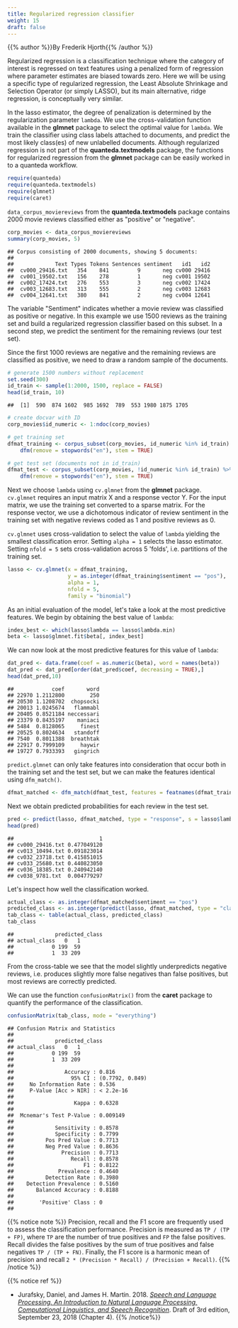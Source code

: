 ```yaml
---
title: Regularized regression classifier
weight: 15
draft: false
---
```


{{% author %}}By Frederik Hjorth{{% /author %}} 


Regularized regression is a classification technique where the category of interest is regressed on text features using a penalized form of regression where parameter estimates are biased towards zero. Here we will be using a specific type of regularized regression, the Least Absolute Shrinkage and Selection Operator (or simply LASSO), but its main alternative, ridge regression, is conceptually very similar. 

In the lasso estimator, the degree of penalization is determined by the regularization parameter `lambda`. We use the cross-validation function available in the **glmnet** package to select the optimal value for `lambda`. 
We train the classifier using class labels attached to documents, and predict the most likely class(es) of new unlabelled documents. Although regularized regression is not part of the **quanteda.textmodels** package, the functions for regularized regression from the **glmnet** package can be easily worked in to a quanteda workflow.


```r
require(quanteda)
require(quanteda.textmodels)
require(glmnet)
require(caret)
```

`data_corpus_moviereviews` from the **quanteda.textmodels** package contains 2000 movie reviews classified either as "positive" or "negative".


```r
corp_movies <- data_corpus_moviereviews
summary(corp_movies, 5)
```

```
## Corpus consisting of 2000 documents, showing 5 documents:
## 
##             Text Types Tokens Sentences sentiment   id1   id2
##  cv000_29416.txt   354    841         9       neg cv000 29416
##  cv001_19502.txt   156    278         1       neg cv001 19502
##  cv002_17424.txt   276    553         3       neg cv002 17424
##  cv003_12683.txt   313    555         2       neg cv003 12683
##  cv004_12641.txt   380    841         2       neg cv004 12641
```

The variable "Sentiment" indicates whether a movie review was classified as positive or negative. In this example we use 1500 reviews as the training set and build a regularized regression classifier based on this subset. In a second step, we predict the sentiment for the remaining reviews (our test set).

Since the first 1000 reviews are negative and the remaining reviews are classified as positive, we need to draw a random sample of the documents.


```r
# generate 1500 numbers without replacement
set.seed(300)
id_train <- sample(1:2000, 1500, replace = FALSE)
head(id_train, 10)
```

```
##  [1]  590  874 1602  985 1692  789  553 1980 1875 1705
```

```r
# create docvar with ID
corp_movies$id_numeric <- 1:ndoc(corp_movies)

# get training set
dfmat_training <- corpus_subset(corp_movies, id_numeric %in% id_train) %>%
    dfm(remove = stopwords("en"), stem = TRUE)

# get test set (documents not in id_train)
dfmat_test <- corpus_subset(corp_movies, !id_numeric %in% id_train) %>%
    dfm(remove = stopwords("en"), stem = TRUE)
```

Next we choose `lambda` using `cv.glmnet` from the **glmnet** package. `cv.glmnet` requires an input matrix X and a response vector Y. For the input matrix, we use the training set converted to a sparse matrix. For the response vector, we use a dichotomous indicator of review sentiment in the training set with negative reviews coded as 1 and positive reviews as 0. 

`cv.glmnet` uses cross-validation to select the value of `lambda` yielding the smallest classification error. Setting `alpha = 1` selects the lasso estimator. Setting `nfold = 5` sets cross-validation across 5 'folds', i.e. partitions of the training set.


```r
lasso <- cv.glmnet(x = dfmat_training,
                   y = as.integer(dfmat_training$sentiment == "pos"),
                   alpha = 1,
                   nfold = 5,
                   family = "binomial")
```

As an initial evaluation of the model, let's take a look at the most predictive features. We begin by obtaining the best value of `lambda`:


```r
index_best <- which(lasso$lambda == lasso$lambda.min)
beta <- lasso$glmnet.fit$beta[, index_best]
```

We can now look at the most predictive features for this value of `lambda`:


```r
dat_pred <- data.frame(coef = as.numeric(beta), word = names(beta))
dat_pred <- dat_pred[order(dat_pred$coef, decreasing = TRUE),]
head(dat_pred,10)
```

```
##            coef       word
## 22970 1.2112800        250
## 20530 1.1208702  chopsocki
## 20013 1.0245674   flammabl
## 20405 0.8521184 neccessari
## 23379 0.8435197    maniaci
## 5484  0.8128065     finest
## 20525 0.8024634   standoff
## 7540  0.8011388  breathtak
## 22917 0.7999109     haywir
## 19727 0.7933393   gingrich
```

`predict.glmnet` can only take features into consideration that occur both in the training set and the test set, but we can make the features identical using `dfm_match()`.


```r
dfmat_matched <- dfm_match(dfmat_test, features = featnames(dfmat_training))
```

Next we obtain predicted probabilities for each review in the test set.


```r
pred <- predict(lasso, dfmat_matched, type = "response", s = lasso$lambda.min)
head(pred)
```

```
##                           1
## cv000_29416.txt 0.477049120
## cv013_10494.txt 0.091823014
## cv032_23718.txt 0.415851015
## cv033_25680.txt 0.440823050
## cv036_18385.txt 0.240942140
## cv038_9781.txt  0.004779297
```

Let's inspect how well the classification worked.


```r
actual_class <- as.integer(dfmat_matched$sentiment == "pos")
predicted_class <- as.integer(predict(lasso, dfmat_matched, type = "class"))
tab_class <- table(actual_class, predicted_class)
tab_class
```

```
##             predicted_class
## actual_class   0   1
##            0 199  59
##            1  33 209
```

From the cross-table we see that the model slightly underpredicts negative reviews, i.e. produces slightly more false negatives than false positives, but most reviews are correctly predicted. 

We can use the function `confusionMatrix()` from the **caret** package to quantify the performance of the classification.


```r
confusionMatrix(tab_class, mode = "everything")
```

```
## Confusion Matrix and Statistics
## 
##             predicted_class
## actual_class   0   1
##            0 199  59
##            1  33 209
##                                          
##                Accuracy : 0.816          
##                  95% CI : (0.7792, 0.849)
##     No Information Rate : 0.536          
##     P-Value [Acc > NIR] : < 2.2e-16      
##                                          
##                   Kappa : 0.6328         
##                                          
##  Mcnemar's Test P-Value : 0.009149       
##                                          
##             Sensitivity : 0.8578         
##             Specificity : 0.7799         
##          Pos Pred Value : 0.7713         
##          Neg Pred Value : 0.8636         
##               Precision : 0.7713         
##                  Recall : 0.8578         
##                      F1 : 0.8122         
##              Prevalence : 0.4640         
##          Detection Rate : 0.3980         
##    Detection Prevalence : 0.5160         
##       Balanced Accuracy : 0.8188         
##                                          
##        'Positive' Class : 0              
## 
```

{{% notice note %}}
Precision, recall and the F1 score are frequently used to assess the classification performance. Precision is measured as `TP / (TP + FP)`, where `TP` are the number of true positives and  `FP`  the false positives. Recall divides the false positives by the sum of true positives and false negatives `TP / (TP + FN)`. Finally, the F1 score is a harmonic mean of precision and recall `2 * (Precision * Recall) / (Precision + Recall)`.
{{% /notice %}}

{{% notice ref %}}
- Jurafsky, Daniel, and James H. Martin. 2018. [_Speech and Language Processing. An Introduction to Natural Language Processing, Computational Linguistics, and Speech Recognition_](https://web.stanford.edu/~jurafsky/slp3/4.pdf). Draft of 3rd edition, September 23, 2018 (Chapter 4). 
{{% /notice%}}
